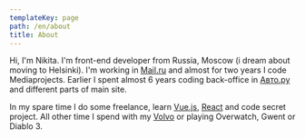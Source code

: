 ```yaml
---
templateKey: page
path: /en/about
title: About
---
```


Hi, I'm Nikita. I'm front-end developer from Russia, Moscow (i dream about moving to Helsinki). I'm working in [Mail.ru](https://mail.ru) and almost for two years I code Mediaprojects. Earlier I spent almost 6 years coding back-office in [Авто.ру](https://auto.ru) and different parts of main site.

In my spare time I do some freelance, learn [Vue.js](https://vuejs.org/), [React](https://reactjs.org/) and code secret project. All other time I spend with my [Volvo](https://www.drive2.ru/r/volvo/v40_cross_country/480505823865339906/) or playing Overwatch, Gwent or Diablo 3.
